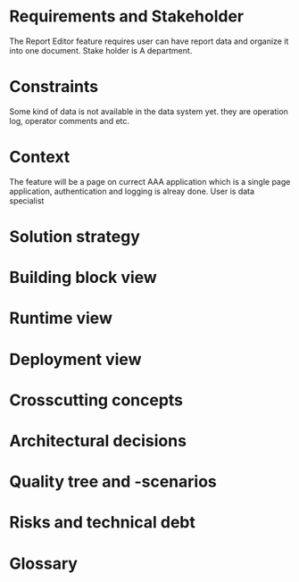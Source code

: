 # Requirements and Stakeholder
The Report Editor feature requires user can have report data and organize it into one document. Stake holder is A department.
# Constraints
Some kind of data is not available in the data system yet. they are operation log, operator comments and etc.
# Context
The feature will be a page on currect AAA application which is a single page application, authentication and logging is alreay done.
User is data specialist
# Solution strategy

# Building block view
# Runtime view
# Deployment view
# Crosscutting concepts
# Architectural decisions
# Quality tree and -scenarios
# Risks and technical debt
# Glossary
